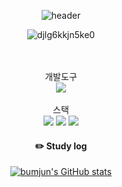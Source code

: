 <div align="center">



  ![header](https://capsule-render.vercel.app/api?type=cylinder&color=000000&height=150&section=header&text=bumjun2&fontColor=ffffff&fontSize=70&animation=fadeIn&fontAlignY=55)

  
![djlg6kkjn5ke0](https://github.com/bumjun2/bumjun2/assets/128454806/6bc839f6-9d40-4c1b-a902-90e09105c986)



  <br/>
  <br/>
개발도구<br/>
   <img     
  src="https://img.shields.io/badge/VSC-007ACC?style=for-the-badge&logo=VisualStudioCode&logoColor=white"> 
<br/><br/>
스택 <br/>
  <img src="https://img.shields.io/badge/HTML5-E34F26?style=flat&logo=HTML5&logoColor=white" />
  <img src="https://img.shields.io/badge/CSS3-1572B6?style=flat&logo=CSS3&logoColor=white" />
  <img src="https://img.shields.io/badge/JavaScript-f7df1e?style=flat&logo=JavaScript&logoColor=white" />


  #### :pencil2: Study log

  [![bumjun's GitHub stats](https://github-readme-stats.vercel.app/api?username=soongu&show_icons=true&hide=contribs,issues&theme=tokyonight)](https://github.com/anuraghazra/github-readme-stats)

</div>



